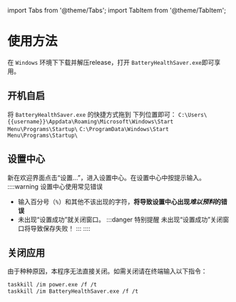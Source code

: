 import Tabs from '@theme/Tabs';
import TabItem from '@theme/TabItem';

# 使用方法
在 `Windows` 环境下下载并解压release，打开 `BatteryHealthSaver.exe`即可享用。

## 开机自启

将 `BatteryHealthSaver.exe` 的快捷方式拖到 下列位置即可：
<Tabs>
  <TabItem value="currentuser" label="为本用户启用" default>
    ```
    C:\Users\{{username}}\Appdata\Roaming\Microsoft\Windows\Start Menu\Programs\Startup\
    ```
  </TabItem>
  <TabItem value="alluser" label="为本计算机启用">
    ```
    C:\ProgramData\Windows\Start Menu\Programs\Startup\
    ```
  </TabItem>
</Tabs>


## 设置中心

新在欢迎界面点击“设置…”，进入设置中心。在设置中心中按提示输入。
::::warning 设置中心使用常见错误
- 输入百分号（`%`）和其他不该出现的字符，**将导致设置中心出现*难以预料*的错误**
- 未出现“设置成功”就关闭窗口。
  :::danger 特别提醒
  未出现“设置成功”关闭窗口将导致保存失败！
  :::
::::

## 关闭应用
由于种种原因，本程序无法直接关闭。如需关闭请在终端输入以下指令：
```sh
taskkill /im power.exe /f /t
taskkill /im BatteryHealthSaver.exe /f /t
```